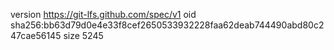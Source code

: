 version https://git-lfs.github.com/spec/v1
oid sha256:bb63d79d0e4e33f8cef2650533932228faa62deab744490abd80c247cae56145
size 5245
